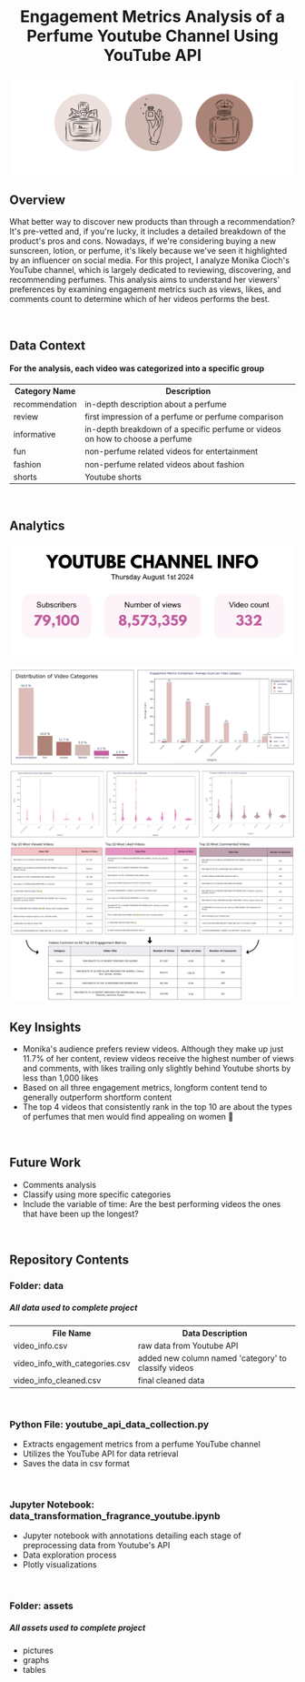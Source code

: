 <h1 align="center">
	Engagement Metrics Analysis of a Perfume Youtube Channel Using YouTube API
</h1>

<h3 align="center">
	<img src="https://github.com/DOCUVESTA/youtube-api-fragrance-channel-analytics/blob/ce6f2c922f0725779302141716324ead5ff6515c/assets/header_perfume.png"/>
</h3>

## Overview
What better way to discover new products than through a recommendation? It's pre-vetted and, if you're lucky, it includes a detailed breakdown of the product's pros and cons. Nowadays, if we're considering buying a new sunscreen, lotion, or perfume, it's likely because we've seen it highlighted by an influencer on social media. For this project, I analyze Monika Cioch's YouTube channel, which is largely dedicated to reviewing, discovering, and recommending perfumes. This analysis aims to understand her viewers' preferences by examining engagement metrics such as views, likes, and comments count to determine which of her videos performs the best.

<br>

## Data Context
#### For the analysis, each video was categorized into a specific group
<table style="width:100%">
    <tr>
        <th>Category Name</th>
        <th>Description</th>
    </tr>
    <tr>
        <td>recommendation</td>
        <td>in-depth description about a perfume</td>
    </tr>
    <tr>
        <td>review</td>
        <td>first impression of a perfume or perfume comparison</td>
    </tr>
    <tr>
        <td>informative</td>
        <td>in-depth breakdown of a specific perfume or videos on how to choose a perfume</td>
    </tr>
    <tr>
        <td>fun</td>
        <td>non-perfume related videos for entertainment</td>
    </tr>
    <tr>
        <td>fashion</td>
        <td>non-perfume related videos about fashion</td>
    </tr>
    <tr>
        <td>shorts</td>
        <td>Youtube shorts</td>
    </tr>
</table>

<br>

## Analytics
<h3 align="center">
	<img src="https://github.com/DOCUVESTA/youtube-api-fragrance-channel-analytics/blob/5b77903a1e795d91e10ed033bb06069d3ce57ec6/assets/information_bar.png"/>
</h3>


	
<img src="https://github.com/DOCUVESTA/youtube-api-fragrance-channel-analytics/blob/44ee6ea1b625fbf28f42c16bdacd1afc60c03e03/assets/categories_and_metrics.png"/>
<img src="https://github.com/DOCUVESTA/youtube-api-fragrance-channel-analytics/blob/44ee6ea1b625fbf28f42c16bdacd1afc60c03e03/assets/all_violin_plots.png"/>

<img src="https://github.com/DOCUVESTA/youtube-api-fragrance-channel-analytics/blob/8eb523ddaa84cd1d97a6741374f507814e5b8a92/assets/top_performing_videos.png"/>

<br>


## Key Insights
- Monika's audience prefers review videos. Although they make up just 11.7% of her content, review videos receive the highest number of views and comments, with likes trailing only slightly behind Youtube shorts by less than 1,000 likes
- Based on all three engagement metrics, longform content tend to generally outperform shortform content
- The top 4 videos that consistently rank in the top 10 are about the types of perfumes that men would find appealing on women 👀 



<br>

## Future Work
- Comments analysis
- Classify using more specific categories
- Include the variable of time: Are the best performing videos the ones that have been up the longest?


<br>

## Repository Contents
### Folder: data
##### All data used to complete project
<table style="width:100%">
    <tr>
        <th>File Name</th>
        <th>Data Description</th>
    </tr>
    <tr>
        <td>video_info.csv</td>
        <td>raw data from Youtube API</td>
    </tr>
    <tr>
        <td>video_info_with_categories.csv</td>
        <td>added new column named 'category' to classify videos</td>
    </tr>
    <tr>
        <td>video_info_cleaned.csv</td>
        <td>final cleaned data</td>
    </tr>
</table>
<br>

### Python File: youtube_api_data_collection.py
- Extracts engagement metrics from a perfume YouTube channel
- Utilizes the YouTube API for data retrieval
- Saves the data in csv format

<br>

### Jupyter Notebook: data_transformation_fragrance_youtube.ipynb
- Jupyter notebook with annotations detailing each stage of preprocessing data from Youtube's API
- Data exploration process
- Plotly visualizations

<br>

### Folder: assets
##### All assets used to complete project
- pictures
- graphs
- tables







